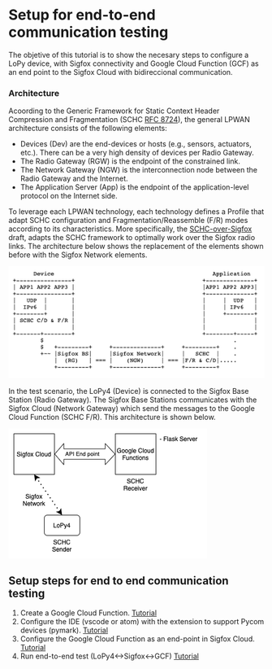 # Setup for end-to-end communication testing

 The objetive of this tutorial is to show the necesary steps to configure a LoPy device, with Sigfox connectivity and Google Cloud Function (GCF) as an end point to the Sigfox Cloud with bidireccional communication.
 
 ### Architecture
 
 Acoording to the Generic Framework for Static Context Header Compression and Fragmentation (SCHC [RFC 8724](https://www.rfc-editor.org/rfc/rfc8724.html)), the general LPWAN architecture consists of the following elements:
 
 * Devices (Dev) are the end-devices or hosts (e.g., sensors, actuators, etc.). There can be a very high density of devices per Radio Gateway.
 * The Radio Gateway (RGW) is the endpoint of the constrained link.
 * The Network Gateway (NGW) is the interconnection node between the Radio Gateway and the Internet.
 * The Application Server (App) is the endpoint of the application-level protocol on the Internet side.
 
To leverage each LPWAN technology, each technology defines a Profile that adapt SCHC configuration and Fragmentation/Reassemble (F/R) modes according to its characteristics. More specifically, the [SCHC-over-Sigfox](https://www.ietf.org/id/draft-ietf-lpwan-schc-over-sigfox-03.txt) draft, adapts the SCHC framework to optimally work over the Sigfox radio links. The architecture below shows the replacement of the elements shown before with the Sigfox Network elements.
 
 ![lpwan-architecture](images/lpwan-network-architecture-1.png)
 
 In the test scenario, the LoPy4 (Device) is connected to the Sigfox Base Station (Radio Gateway). 
 The Sigfox Base Stations communicates with the Sigfox Cloud (Network Gateway) which send the messages to the Google Cloud Function (SCHC F/R). 
 This architecture is shown below.
 
 ![example request](images/schc_sigfox_diagrams_1.png)

## Setup steps for end to end communication testing

1. Create a Google Cloud Function. [Tutorial](/docs/cloud-fuctions-setup.md)
2. Configure the IDE (vscode or atom) with the extension to support Pycom devices (pymark). [Tutorial](/docs/callback_setup.md)
3. Configure the Google Cloud Function as an end-point in Sigfox Cloud. [Tutorial](/docs/callback_setup.md)
4. Run end-to-end test (LoPy4<->Sigfox<->GCF) [Tutorial](/docs/callback_setup.md)